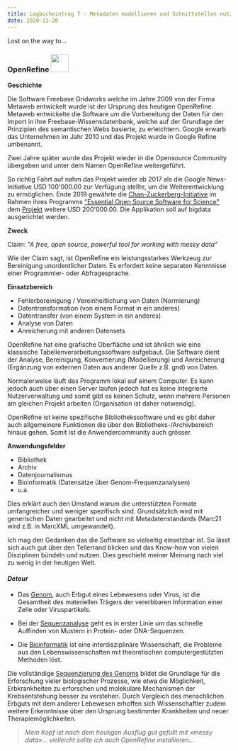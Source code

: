 ```yaml
---
title: Logbucheintrag 7 - Metadaten modellieren und Schnittstellen nutzen 2
date: 2020-11-20
---
```


Lost on the way to...

### OpenRefine <img src="https://upload.wikimedia.org/wikipedia/commons/4/4b/OpenRefine_New_Logo.png" width="40"> ###


**Geschichte**

Die Software Freebase Gridworks welche im Jahre 2009 von der Firma Metaweb entwickelt wurde ist der Ursprung des heutigen OpenRefine. Metaweb entwickelte die Software um die Vorbereitung der Daten für den Import in ihre Freebase-Wissensdatenbank, welche auf der Grundlage der Prinzipien des semantischen Webs basierte, zu erleichtern. Google erwarb das Unternehmen im Jahr 2010 und das Projekt wurde in Google Refine umbenannt.

Zwei Jahre später wurde das Projekt wieder in die Opensource Community übergeben und unter dem Namen OpenRefine weitergeführt. 

So richtig Fahrt auf nahm das Projekt wieder ab 2017 als die Google News-Initiative USD 100'000.00 zur Verfügung stellte, um die Weiterentwicklung zu ermöglichen. Ende 2019 gewährte die [Chan-Zuckerberg-Initiative](https://chanzuckerberg.com/) im Rahmen ihres Programms ["Essential Open Source Software for Science"](https://chanzuckerberg.com/eoss/) dem [Projekt](https://openrefine.org/images/czi-eoss-proposal.pdf) weitere USD 200'000.00. Die Applikation soll auf bigdata ausgerichtet werden.

**Zweck**

Claim: *"A free, open source, powerful tool for working with messy data"*

Wie der Claim sagt, ist OpenRefine ein leistungsstarkes Werkzeug zur Bereinigung unordentlicher Daten. Es erfordert keine separaten Kenntnisse einer Programmier- oder Abfragesprache.  

**Einsatzbereich**

-	Fehlerbereinigung / Vereinheitlichung von Daten (Normierung)
-	Datentransformation (von einem Format in ein anderes)
-	Datentransfer (von einem System in ein anderes)
-	Analyse von Daten
-	Anreicherung mit anderen Datensets

OpenRefine hat eine grafische Oberfläche und ist ähnlich wie eine klassische Tabellenverarbeitungssoftware aufgebaut. Die Software dient der Analyse, Bereinigung, Konvertierung (Modellierung) und Anreicherung (Ergänzung von externen Daten aus anderer Quelle z.B. gnd) von Daten.

Normalerweise läuft das Programm lokal auf einem Computer. Es kann jedoch auch über einen Server laufen jedoch hat es keine integrierte Nutzerverwaltung und somit gibt es keinen Schutz, wenn mehrere Personen am gleichen Projekt arbeiten (Organisation ist daher notwendig).

OpenRefine ist keine spezifische Bibliothekssoftware und es gibt daher auch allgemeinere Funktionen die über den Bibliotheks-/Archivbereich hinaus gehen. Somit ist die Anwendercommunity auch grösser.

**Anwendungsfelder**

-	Bibliothek
-	Archiv
-	Datenjournalismus
-	Bioinformatik (Datensätze über Genom-Frequenzanalysen)
- u.a.

Dies erklärt auch den Umstand warum die unterstützten Formate umfangreicher und weniger spezifisch sind. Grundsätzlich wird mit generischen Daten gearbeitet und nicht mit Metadatenstandards (Marc21 wird z.B. in MarcXML umgewandelt).

Ich mag den Gedanken das die Software so vielseitig einsetzbar ist. So lässt sich auch gut über den Tellerrand blicken und das Know-how von vielen Disziplinen bündeln und nutzen. Dies geschieht meiner Meinung nach viel zu wenig in der heutigen Welt.

#### *Detour* ####

- Das [Genom](https://de.wikipedia.org/wiki/Genom), auch Erbgut eines Lebewesens oder Virus, ist die Gesamtheit des materiellen Trägers der vererbbaren Information einer Zelle oder Viruspartikels. 

- Bei der [Sequenzanalyse](https://de.wikipedia.org/wiki/Bioinformatik) geht es in erster Linie um das schnelle Auffinden von Mustern in Protein- oder DNA-Sequenzen.

- Die [Bioinformatik](https://de.wikipedia.org/wiki/Bioinformatik) ist eine interdisziplinäre Wissenschaft, die Probleme aus den Lebenswissenschaften mit theoretischen computergestützten Methoden löst. 

Die vollständige [Sequenzierung des Genoms](https://de.wikipedia.org/wiki/Humangenomprojekt) bildet die Grundlage für die Erforschung vieler biologischer Prozesse, wie etwa die Möglichkeit, Erbkrankheiten zu erforschen und molekulare Mechanismen der Krebsentstehung besser zu verstehen. Durch Vergleich des menschlichen Erbguts mit dem anderer Lebewesen erhoffen sich Wissenschaftler zudem weitere Erkenntnisse über den Ursprung bestimmter Krankheiten und neuer Therapiemöglichkeiten. 


> *Mein Kopf ist nach dem heutigen Ausflug gut gefüllt mit «messy data»… vielleicht sollte ich auch OpenRefine installieren...*







